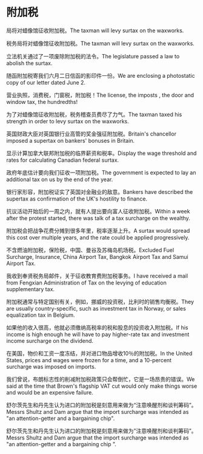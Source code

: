 # 附加税

<p><span class="chinese">局将对蜡像馆征收附加税。</span><span class="english">The taxman will levy surtax on the waxworks.</span></p>

<p><span class="chinese">税务局将对蜡像馆征收附加税。</span><span class="english">The taxman will levy surtax on the waxworks.</span></p>

<p><span class="chinese">立法机关通过了一项废除附加税的法令。</span><span class="english">The legislature passed a law to abolish the surtax.</span></p>

<p><span class="chinese">随函附加税寄我们六月二日信函的影印件一份。</span><span class="english">We are enclosing a photostatic copy of our letter dated June 2.</span></p>

<p><span class="chinese">营业执照，消费税，门窗税，附加税！</span><span class="english">The license, the imposts , the door and window tax, the hundredths!</span></p>

<p><span class="chinese">为了对蜡像馆征收附加税，税务稽查员费尽了力气。</span><span class="english">The taxman taxed his strength in order to levy surtax on the waxworks.</span></p>

<p><span class="chinese">英国财政大臣对英国银行业高管的奖金强征附加税。</span><span class="english">Britain's chancellor imposed a supertax on bankers' bonuses in Britain.</span></p>

<p><span class="chinese">显示计算加拿大联邦附加税的临界薪资和税率。</span><span class="english">Display the wage threshold and rates for calculating Canadian federal surtax.</span></p>

<p><span class="chinese">政府年底估计要向我们征收一项附加税。</span><span class="english">The government is expected to lay an additional tax on us by the end of the year.</span></p>

<p><span class="chinese">银行家形容，附加税证实了英国对金融业的敌意。</span><span class="english">Bankers have described the supertax as confirmation of the UK's hostility to finance.</span></p>

<p><span class="chinese">抗议活动开始后的一周之内，就有人提出要向富人征收附加税。</span><span class="english">Within a week after the protest started, there was talk of a tax surcharge on the wealthy.</span></p>

<p><span class="chinese">附加税会把战争花费分摊到很多年里，税率逐渐上升。</span><span class="english">A surtax would spread this cost over multiple years, and the rate could be applied progressively.</span></p>

<p><span class="chinese">不含燃油附加税，保险税，中国、曼谷及苏梅岛机场税。</span><span class="english">Excluded Fuel Surcharge, Insurance, China Airport Tax, Bangkok Airport Tax and Samui Airport Tax.</span></p>

<p><span class="chinese">我收到奉贤税务局邮件，关于征收教育费附加税事务。</span><span class="english">I have received a mail from Fengxian Administration of Tax on the levying of education supplementary tax.</span></p>

<p><span class="chinese">附加税通常与特定国别有关，例如，挪威的投资税，比利时的销售均衡税。</span><span class="english">They are usually country-specific, such as investment tax in Norway, or sales equalization tax in Belgium.</span></p>

<p><span class="chinese">如果他的收入很高，他就必须缴纳高税率的税和股息的投资收入附加税。</span><span class="english">If his income is high enough he will have to pay higher-rate tax and investment income surcharge on the dividend.</span></p>

<p><span class="chinese">在美国，物价和工资一度冻结，并对进口物品增收10％的附加税。</span><span class="english">In the United States, prices and wages were frozen for a time, and a 10-percent surcharge was imposed on imports.</span></p>

<p><span class="chinese">我们曾说，布朗标志性的削减附加税政策只会帮倒忙，它是一场昂贵的错误。</span><span class="english">We said at the time that Brown's flagship VAT cut would only make things worse and would be an expensive failure.</span></p>

<p><span class="chinese">舒尔茨先生和丹先生认为进口的附加税是刻意用来做为“注意唤醒剂和谈判筹码”。</span><span class="english">Messrs Shultz and Dam argue that the import surcharge was intended as "an attention-getter and a bargaining chip".</span></p>

<p><span class="chinese">舒尔茨先生和丹先生认为进口的附加税是刻意用来做为”注意唤醒剂和谈判筹码”。</span><span class="english">Messrs Shultz and Dam argue that the import surcharge was intended as "an attention-getter and a bargaining chip ".</span></p>

